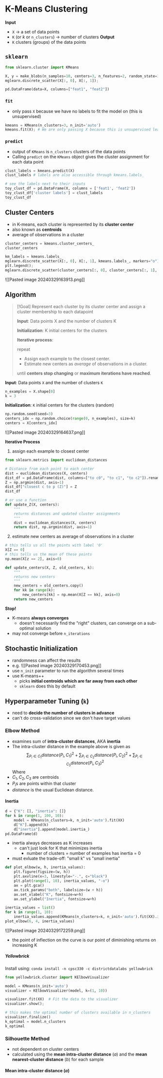# K-Means Clustering
**Input**
- `X` $\rightarrow$ a set of data points  
- `K` (or $k$ or `n_clusters`) $\rightarrow$ number of clusters
**Output**
- `K` clusters (groups) of the data points 

## `sklearn`
```python
from sklearn.cluster import KMeans

X, y = make_blobs(n_samples=10, centers=3, n_features=2, random_state=10)
mglearn.discrete_scatter(X[:, 0], X[:, 1]);

pd.DataFrame(data=X, columns=["feat1", "feat2"])
```
### `fit`
- only pass `X` because we have no labels to fit the model on (this is unsupervised)
```python
kmeans = KMeans(n_clusters=3, n_init='auto')
kmeans.fit(X); # We are only passing X because this is unsupervised learning
```
### `predict`
- output of `KMeans` is `n_clusters` clusters of the data points
- Calling `predict` on the `KMeans` object gives the cluster assignment for each data point
```python
clust_labels = kmeans.predict(X)
clust_labels # labels are also accessible through kmeans.labels_

# see the labels next to their inputs
toy_clust_df = pd.DataFrame(X, columns = ['feat1', 'feat2'])
toy_clust_df['cluster labels'] = clust_labels
toy_clust_df
```
## Cluster Centers
- in K-means, each cluster is represented by its **cluster center**
- also known as **centroids**
- average of observations in a cluster
```python
cluster_centers = kmeans.cluster_centers_
cluster_centers

km_labels = kmeans.labels_
mglearn.discrete_scatter(X[:, 0], X[:, 1], kmeans.labels_, markers="o");
plt.legend();
mglearn.discrete_scatter(cluster_centers[:, 0], cluster_centers[:, 1], y =[0,1,2], s=15, markers='*');
```
![[Pasted image 20240329163913.png]]
## Algorithm
>[!Goal] 
> Represent each cluster by its cluster center and assign a cluster membership to each datapoint
>
> **Input**: Data points X and the number of clusters K
> 
> **Initialization**: K initial centers for the clusters
> 
> **Iterative process**:
> 
> repeat 
> - Assign each example to the closest center.
> - Estimate new centers as _average_ of observations in a cluster.
> 
> until **centers stop changing** or **maximum iterations have reached**.

**Input**: Data points `X` and the number of clusters `K`
```python
n_examples = X.shape[0]
k = 3
```

**Initialization**: `K` initial centers for the clusters (random)
```python
np.random.seed(seed=3)
centers_idx = np.random.choice(range(0, n_examples), size=k)
centers = X[centers_idx]
```
![[Pasted image 20240329164637.png]]

**Iterative Process**
1. assign each example to closest center
```python
from sklearn.metrics import euclidean_distances

# Distance from each point to each center
dist = euclidean_distances(X, centers)
dist_df = pd.DataFrame(dist, columns=["to c0", "to c1", "to c2"]).rename_axis("from p", axis=1)
Z = np.argmin(dist, axis=1)
dist_df["closest c to p (Z)"] = Z
dist_df

# or use a function
def update_Z(X, centers):
    """
    returns distances and updated cluster assignments
    """
    dist = euclidean_distances(X, centers)
    return dist, np.argmin(dist, axis=1)
```
2. estimate new centers as average of observations in a cluster
```python
# this tells us all the points with label '0'
X[Z == 0]
# this tells us the mean of these points
np.mean(X[z == 2], axis=0)

def update_centers(X, Z, old_centers, k):
    """
    returns new centers
    """
    new_centers = old_centers.copy()
    for kk in range(k):
        new_centers[kk] = np.mean(X[Z == kk], axis=0)
    return new_centers
```
**Stop!**
- K-means **always converges**
	- doesn't necessarily find the "right" clusters, can converge on a sub-optimal solution
- may not converge before `n_iterations`
## Stochastic Initialization
- randomness can affect the results
- e.g. ![[Pasted image 20240329170453.png]]
- use `n_init` parameter to run the algorithm several times
- use K-means++
	- picks **initial centroids which are far away from each other**
	- `sklearn` does this by default
## Hyperparameter Tuning (`k`)
- need to **decide the number of clusters in advance**
- can't do cross-validation since we don't have target values
### Elbow Method
- examines sum of **intra-cluster distances**, AKA **inertia**
- The intra-cluster distance in the example above is given as   
$$\sum_{P_i \in C_1}  distance(P_i, C_1)^2 + \sum_{P_i \in C_2}  distance(P_i, C_2)^2 + \sum_{P_i \in C_3} distance(P_i, C_3)^2$$
Where 
- $C_1, C_2, C_3$ are centroids 
- $P_i$s are points within that cluster
- $distance$ is the usual Euclidean distance. 
#### Inertia
```python
d = {"K": [], "inertia": []}
for k in range(1, 100, 10):
    model = KMeans(n_clusters=k, n_init='auto').fit(XX)
    d["K"].append(k)
    d["inertia"].append(model.inertia_)
pd.DataFrame(d)
```
- inertia always decreases as K increases
	- can't just look for K that minimizes inertia
		- number of clusters = number of examples has inertia = 0
- must evluate the trade-off: "small k" vs "small inertia"
```python
def plot_elbow(w, h, inertia_values):
    plt.figure(figsize=(w, h))
    plt.axvline(x=3, linestyle="-.", c="black")
    plt.plot(range(1, 10), inertia_values, "-o")
    ax = plt.gca()
    ax.tick_params("both", labelsize=(w + h))
    ax.set_xlabel("K", fontsize=w+h)
    ax.set_ylabel("Inertia", fontsize=w+h)

inertia_values = list()
for k in range(1, 10):
    inertia_values.append(KMeans(n_clusters=k, n_init='auto').fit(XX).inertia_)
plot_elbow(6, 4, inertia_values)
```
![[Pasted image 20240329172259.png]]
- the point of inflection on the curve is our point of diminishing returns on increasing K
##### Yellowbrick
Install using: `conda install -n cpsc330 -c districtdatalabs yellowbrick`
```python
from yellowbrick.cluster import KElbowVisualizer

model = KMeans(n_init='auto')
visualizer = KElbowVisualizer(model, k=(1, 10))

visualizer.fit(XX)  # Fit the data to the visualizer
visualizer.show();

# this makes the optimal number of clusters available in n_clusters
visualizer.finalize()
k_optimal = model.n_clusters
k_optimal
```
### Silhouette Method
- not dependent on cluster centers
- calculated using the **mean intra-cluster distance** ($a$) and the **mean nearest-cluster distance** ($b$) for each sample
#### Mean intra-cluster distance ($a$)
